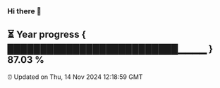 ### Hi there 👋
⏳ Year progress { ██████████████████████████▁▁▁▁ } 87.03 %
---
⏰ Updated on Thu, 14 Nov 2024 12:18:59 GMT

